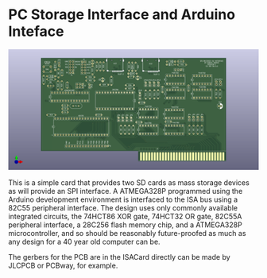 # PC Storage Interface and Arduino Inteface

![ISACard](ISACard/ISACard.png)

This is a simple card that provides two SD cards as mass storage devices as will provide an SPI interface.  A ATMEGA328P programmed using the Arduino development environment is interfaced to the ISA bus using a 82C55 peripheral interface.  The design uses only commonly available integrated circuits, the 74HCT86 XOR gate, 74HCT32 OR gate, 82C55A peripheral interface, a 28C256 flash memory chip, and a ATMEGA328P microcontroller, and so should be reasonably future-proofed as much as any design for a 40 year old computer can be.

The gerbers for the PCB are in the ISACard directly can be made by JLCPCB or PCBway, for example.    
